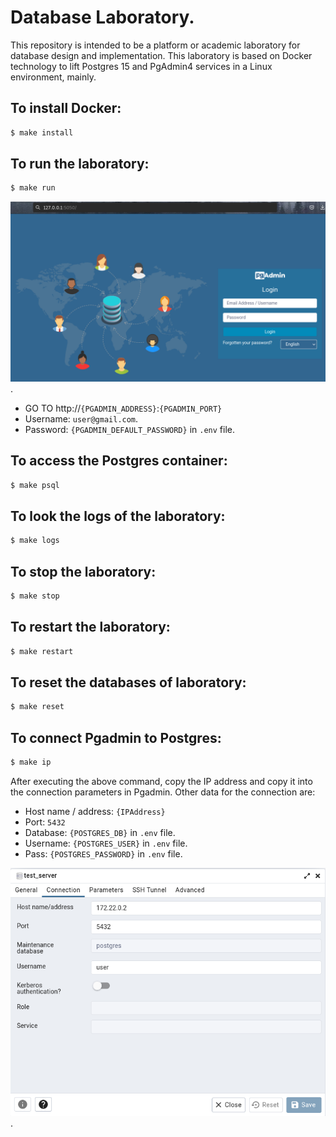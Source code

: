 # Database Laboratory.


This repository is intended to be a platform or academic laboratory for database design and implementation. This laboratory is based on Docker technology to lift Postgres 15 and PgAdmin4 services in a Linux environment, mainly.


## To install Docker:
```bash
$ make install
```

## To run the laboratory:
```bash
$ make run
```

![Login Pgadmin parameters](/images/login.png "Login Pgadmin parameters").

* GO TO http://```{PGADMIN_ADDRESS}```:```{PGADMIN_PORT}```
* Username: ```user@gmail.com```.
* Password: ```{PGADMIN_DEFAULT_PASSWORD}``` in ```.env``` file.

## To access the Postgres container:
```bash
$ make psql
```

## To look the logs of the laboratory:
```bash
$ make logs
```

## To stop the laboratory:
```bash
$ make stop
```

## To restart the laboratory:
```bash
$ make restart
```

## To reset the databases of laboratory:
```bash
$ make reset
```
## To connect Pgadmin to Postgres:
```bash
$ make ip
```

After executing the above command, copy the IP address and copy it into the connection parameters in Pgadmin. Other data for the connection are:

* Host name / address: ```{IPAddress}```
* Port: ```5432```
* Database: ```{POSTGRES_DB}``` in ```.env``` file.
* Username: ```{POSTGRES_USER}``` in ```.env``` file.
* Pass: ```{POSTGRES_PASSWORD}``` in ```.env``` file.

![Connection parameters](/images/database_conexion.png "To connect Pgadmin to Postgres").